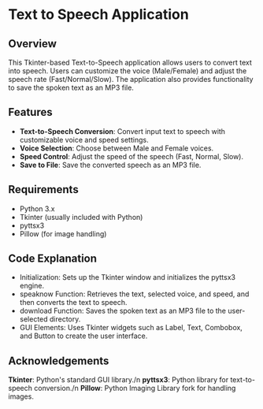# Text to Speech Application

## Overview

This Tkinter-based Text-to-Speech application allows users to convert text into speech. Users can customize the voice (Male/Female) and adjust the speech rate (Fast/Normal/Slow). The application also provides functionality to save the spoken text as an MP3 file.

## Features

- **Text-to-Speech Conversion**: Convert input text to speech with customizable voice and speed settings.
- **Voice Selection**: Choose between Male and Female voices.
- **Speed Control**: Adjust the speed of the speech (Fast, Normal, Slow).
- **Save to File**: Save the converted speech as an MP3 file.

## Requirements

- Python 3.x
- Tkinter (usually included with Python)
- pyttsx3
- Pillow (for image handling)

## Code Explanation

- Initialization: Sets up the Tkinter window and initializes the pyttsx3 engine.
- speaknow Function: Retrieves the text, selected voice, and speed, and then converts the text to speech.
- download Function: Saves the spoken text as an MP3 file to the user-selected directory.
- GUI Elements: Uses Tkinter widgets such as Label, Text, Combobox, and Button to create the user interface.

## Acknowledgements

 **Tkinter**: Python's standard GUI library./n
 **pyttsx3**: Python library for text-to-speech conversion./n
 **Pillow**: Python Imaging Library fork for handling images.

   
